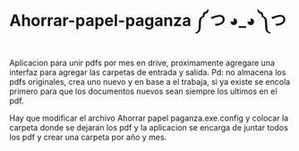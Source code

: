 # Ahorrar-papel-paganza  ༼ つ ◕_◕ ༽つ
Aplicacion para unir pdfs por mes en drive, proximamente agregare una interfaz para agregar las carpetas de entrada y salida.
Pd: no almacena los pdfs originales, crea uno nuevo y en base a el trabaja, si ya existe se encola primero para que los documentos nuevos sean siempre los ultimos en el pdf.


Hay que modificar el archivo Ahorrar papel paganza.exe.config y colocar la carpeta donde se dejaran los pdf y la aplicacion se encarga de juntar todos los pdf y crear una carpeta por año y mes.
